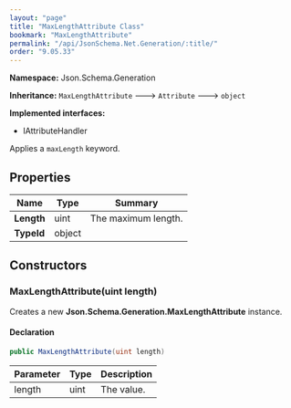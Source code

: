```yaml
---
layout: "page"
title: "MaxLengthAttribute Class"
bookmark: "MaxLengthAttribute"
permalink: "/api/JsonSchema.Net.Generation/:title/"
order: "9.05.33"
---
```

**Namespace:** Json.Schema.Generation

**Inheritance:**
`MaxLengthAttribute`
 🡒 
`Attribute`
 🡒 
`object`

**Implemented interfaces:**

- IAttributeHandler

Applies a `maxLength` keyword.

## Properties

| Name | Type | Summary |
|---|---|---|
| **Length** | uint | The maximum length. |
| **TypeId** | object |  |

## Constructors

### MaxLengthAttribute(uint length)

Creates a new **Json.Schema.Generation.MaxLengthAttribute** instance.

#### Declaration

```c#
public MaxLengthAttribute(uint length)
```

| Parameter | Type | Description |
|---|---|---|
| length | uint | The value. |


